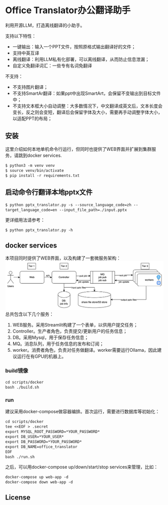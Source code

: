 # Office Translator办公翻译助手
利用开源LLM，打造离线翻译的小助手。

支持以下特性：
- 一键输出：输入一个PPT文件，按照原格式输出翻译好的文件；
- 支持中英互译
- 离线翻译：利用LLM私有化部署，可以离线翻译，从而防止信息泄漏；
- 自定义免翻译词汇：一些专有名词免翻译

不支持：
- 不支持图片翻译；
- 不支持SmartAr翻译：如果ppt中出现SmartArt，会保留不变输出到目标文件中；
- 不支持文本框大小自动调整：大多数情况下，中文翻译成英文后，文本长度会变长，反之则会变短，翻译后会保留字体及大小，需要再手动调整字体大小，以适配PPT的布局；

## 安装
这里介绍如何本地单机命令行运行，但同时也提供了WEB界面并扩展到集群服务，请跳到docker services.
```
$ python3 -m venv venv
$ source venv/bin/activate
$ pip install -r requirements.txt
```

## 启动命令行翻译本地pptx文件
```
$ python pptx_translator.py -s --source_language_code=zh --target_language_code=en --input_file_path=./input.pptx
```
更详细用法请参考：
```
$ python pptx_translator.py -h
```

## docker services
本项目同时提供了WEB界面，以及构建了一套微服务架构：
![架构图](/images/architecture.jpg "Architecture")
总共包含以下几个服务：
1. WEB服务。采用Streamlit构建了一个表单，以供用户提交任务；
2. Controller。生产者角色，负责提交/更新用户的任务信息；
3. DB。采用Mysql，用于保存任务信息；
4. MQ。消息队列，用于任务信息的发布和订阅；
5. worker。消费者角色，负责对任务做翻译。worker需要运行Ollama，因此建议运行在有GPU的机器上。
### build镜像
```
cd scripts/docker
bash ./build.sh
```
### run
建议采用docker-compose做容器编排。首次运行，需要进行数据库等初始化：
```
cd scripts/docker
tee <<EOF > .secret
export MYSQL_ROOT_PASSWORD=*YOUR_PASSWORD*
export DB_USER=*YOUR_USER*
export DB_PASSWORD=*YOUR_PASSWORD*
export DB_NAME=office_translator
EOF
bash ./run.sh
```
之后，可以用docker-compose up/down/start/stop services来管理，比如：
```
docker-compose up web-app -d
docker-compose down web-app -d
```

## License
